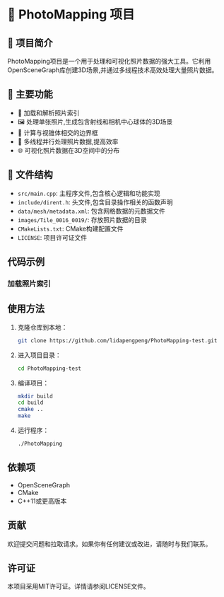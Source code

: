 # 📸 PhotoMapping 项目

## 🌟 项目简介

PhotoMapping项目是一个用于处理和可视化照片数据的强大工具。它利用OpenSceneGraph库创建3D场景,并通过多线程技术高效处理大量照片数据。

## 🚀 主要功能

- 📁 加载和解析照片索引
- 🖼️ 处理单张照片,生成包含射线和相机中心球体的3D场景
- 📏 计算与视锥体相交的边界框
- 🔄 多线程并行处理照片数据,提高效率
- 🌐 可视化照片数据在3D空间中的分布

## 📂 文件结构

- `src/main.cpp`: 主程序文件,包含核心逻辑和功能实现
- `include/dirent.h`: 头文件,包含目录操作相关的函数声明
- `data/mesh/metadata.xml`: 包含网格数据的元数据文件
- `images/Tile_0016_0019/`: 存放照片数据的目录
- `CMakeLists.txt`: CMake构建配置文件
- `LICENSE`: 项目许可证文件

## 代码示例

### 加载照片索引

## 使用方法

1. 克隆仓库到本地：
    ```bash
    git clone https://github.com/lidapengpeng/PhotoMapping-test.git
    ```

2. 进入项目目录：
    ```bash
    cd PhotoMapping-test
    ```

3. 编译项目：
    ```bash
    mkdir build
    cd build
    cmake ..
    make
    ```

4. 运行程序：
    ```bash
    ./PhotoMapping
    ```

## 依赖项

- OpenSceneGraph
- CMake
- C++11或更高版本

## 贡献

欢迎提交问题和拉取请求。如果你有任何建议或改进，请随时与我们联系。

## 许可证

本项目采用MIT许可证。详情请参阅LICENSE文件。